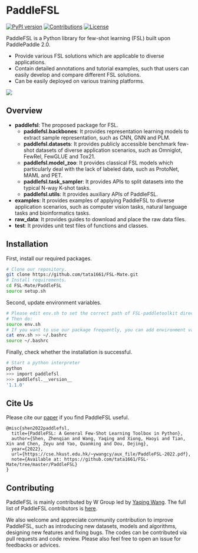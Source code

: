 # PaddleFSL
[![PyPI version](https://badge.fury.io/py/paddlefsl.svg)](https://pypi.org/project/paddlefsl/)
[![Contributions](https://img.shields.io/badge/contributions-welcome-blue)](https://github.com/tata1661/FSL-Mate/tree/master/PaddleFSL/CONTRIBUTING.md)
[![License](https://img.shields.io/badge/License-Apache_2.0-purple.svg)](https://opensource.org/licenses/Apache-2.0)

PaddleFSL is a Python library for few-shot learning (FSL) built upon PaddlePaddle 2.0.
- Provide various 
FSL solutions which are applicable to diverse applications. 
- Contain detailed 
annotations and tutorial examples, such that users can easily develop and compare different FSL solutions. 
- Can be easily deployed on various training platforms. 

![](https://github.com/tata1661/FSL-Mate/blob/master/PaddleFSL/art-paddlefsl.png)

## Overview

- **paddlefsl**: The proposed package for FSL.
  - **paddlefsl.backbones**: It provides representation learning models to extract sample representation, such as CNN, GNN and PLM.
  - **paddlefsl.datasets**: It provides publicly accessible benchmark few-shot datasets of diverse application scenarios, such as Omniglot, FewRel, FewGLUE and Tox21.
  - **paddlefsl.model_zoo**: It provides classical FSL models which particularly deal with the lack of labeled data, such as ProtoNet, MAML and PET.
  - **paddlefsl.task_sampler**: It provides APIs to split datasets into the typical N-way K-shot tasks.
  - **paddlefsl.utils**: It provides auxiliary APIs of PaddleFSL. 
- **examples**: It provides examples of applying PaddleFSL to diverse application scenarios, such as computer vision tasks, natural language tasks and bioinformatics tasks.
- **raw_data**: It provides guides to download and place the raw data files.
- **test**: It provides unit test files of functions and classes.


## Installation

First, install our required packages.

```bash
# Clone our repository.
git clone https://github.com/tata1661/FSL-Mate.git
# Install requirements.
cd FSL-Mate/PaddleFSL
source setup.sh
```

Second, update environment variables.

```bash
# Please edit env.sh to set the correct path of FSL-paddletoolkit directory.
# Then do:
source env.sh
# If you want to use our package frequently, you can add environment variables into .bashrc
cat env.sh >> ~/.bashrc
source ~/.bashrc
```

Finally, check whether the installation is successful.

```bash
# Start a python interpreter
python
>>> import paddlefsl
>>> paddlefsl.__version__
'1.1.0'
```

## Cite Us

Please cite our [paper](https://cse.hkust.edu.hk/~ywangcy/aux_file/PaddleFSL-2022.pdf) if you find PaddleFSL useful.
```
@misc{shen2022paddlefsl,
  title={PaddleFSL: A General Few-Shot Learning Toolbox in Python},
  author={Shen, Zhenqian and Wang, Yaqing and Xiong, Haoyi and Tian, Xin and Chen, Zeyu and Yao, Quanming and Dou, Dejing},
  year={2022},
  url={https://cse.hkust.edu.hk/~ywangcy/aux_file/PaddleFSL-2022.pdf},
  note={Available at: https://github.com/tata1661/FSL-Mate/tree/master/PaddleFSL}
}
```

## Contributing


PaddleFSL is mainly contributed by W Group led by [Yaqing Wang](https://cse.hkust.edu.hk/~ywangcy/). The full list of PaddleFSL contributors is [here](../CONTRIBUTING.md).


We also welcome and appreciate community contribution to improve PaddleFSL, such as introducing new datasets, models and algorithms, designing new features and fixing bugs. 
The codes can be contributed via pull requests and code review. 
Please also feel free to open an issue for feedbacks or advices. 


